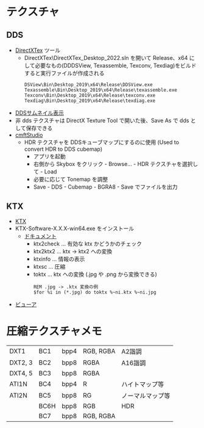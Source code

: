 ﻿# テクスチャ
## DDS
* [DirectXTex](https://github.com/Microsoft/DirectXTex) ツール
  * DirectXTex\DirectXTex_Desktop_2022.sln を開いて Release、x64 にして必要なもの(DDDSView, Texassemble, Texconv, Texdiag)をビルドすると実行ファイルが作成される
	~~~
	DSView\Bin\Desktop_2019\x64\Release\DDSView.exe
	Texassemble\Bin\Desktop_2019\x64\Release\texassemble.exe
	Texconv\Bin\Desktop_2019\x64\Release\texconv.exe
	Texdiag\Bin\Desktop_2019\x64\Release\texdiag.exe
	~~~
* [DDSサムネイル表示](https://sourceforge.net/projects/sagethumbs/)
* 非 dds テクスチャは DirectX Texture Tool で開いた後、Save As で dds として保存できる
* [cmftStudio](https://github.com/dariomanesku/cmftStudio) 
	* HDR テクスチャを DDSキューブマップにするのに使用 (Used to convert HDR to DDS cubemap)
		* アプリを起動
		* 右側から Skybox をクリック - Browse... - HDR テクスチャを選択して - Load
		* 必要に応じて Tonemap を調整
		* Save - DDS - Cubemap - BGRA8 - Save でファイルを出力
## KTX
* [KTX](https://www.khronos.org/ktx/)
* KTX-Software-X.X.X-win64.exe をインストール
	* [ドキュメント](https://github.khronos.org/KTX-Software/ktxtools.html)
		* ktx2check ... 有効な ktx かどうかのチェック
		* ktx2ktx2 ... ktx → ktx2 への変換
		* ktxinfo ... 情報の表示
		* ktxsc ... 圧縮
		* toktx ... ktx への変換 (.jpg や .png から変換できる)
			~~~
			REM .jpg -> .ktx 変換の例
			$for %i in (*.jpg) do toktx %~ni.ktx %~ni.jpg
			~~~
* [ビューア](https://github.com/kopaka1822/ImageViewer)

# 圧縮テクスチャメモ

||||||
|-|-|-|-|-|
|DXT1|BC1|bpp4|RGB, RGBA|A2諧調|
|DXT2, 3|BC2|bpp8|RGBA|A16諧調|
|DXT4, 5|BC3|bpp8|RGBA||
|ATI1N|BC4|bpp4|R|ハイトマップ等|
|ATI2N|BC5|bpp8|RG|ノーマルマップ等|
||BC6H|bpp8|RGB|HDR|
||BC7|bpp8|RGB, RGBA||
